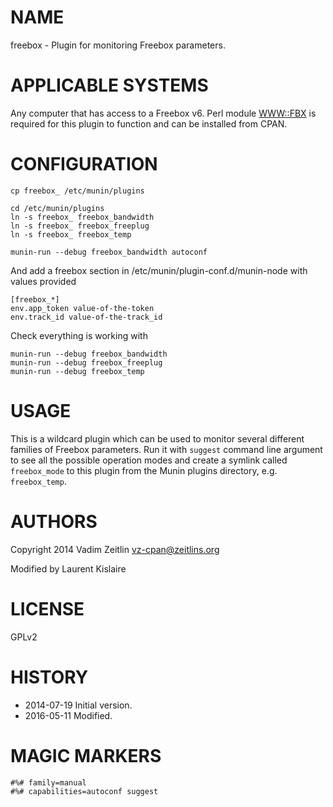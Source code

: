 # NAME

freebox - Plugin for monitoring Freebox parameters.

# APPLICABLE SYSTEMS

Any computer that has access to a Freebox v6. Perl module [WWW::FBX](https://metacpan.org/pod/WWW::FBX)
is required for this plugin to function and can be installed from CPAN.

# CONFIGURATION

    cp freebox_ /etc/munin/plugins

    cd /etc/munin/plugins
    ln -s freebox_ freebox_bandwidth
    ln -s freebox_ freebox_freeplug
    ln -s freebox_ freebox_temp

    munin-run --debug freebox_bandwidth autoconf

And add a freebox section in /etc/munin/plugin-conf.d/munin-node with values provided

    [freebox_*]
    env.app_token value-of-the-token
    env.track_id value-of-the-track_id

Check everything is working with

    munin-run --debug freebox_bandwidth
    munin-run --debug freebox_freeplug
    munin-run --debug freebox_temp

# USAGE

This is a wildcard plugin which can be used to monitor several different
families of Freebox parameters. Run it with `suggest` command line argument
to see all the possible operation modes and create a symlink called
`freebox_mode` to this plugin from the Munin plugins directory, e.g.
`freebox_temp`.

# AUTHORS

Copyright 2014 Vadim Zeitlin <vz-cpan@zeitlins.org>

Modified by Laurent Kislaire

# LICENSE

GPLv2

# HISTORY

- 2014-07-19 Initial version.
- 2016-05-11 Modified.

# MAGIC MARKERS

    #%# family=manual
    #%# capabilities=autoconf suggest
